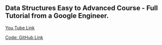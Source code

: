 ## Data Structures Easy to Advanced Course - Full Tutorial from a Google Engineer.

[You Tube Link](https://www.youtube.com/watch?v=RBSGKlAvoiM&t=1358s)

[Code: GitHub Link](https://github.com/williamfiset/data-structures)